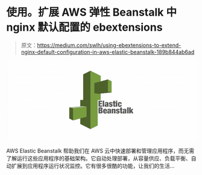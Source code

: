 # 使用。扩展 AWS 弹性 Beanstalk 中 nginx 默认配置的 ebextensions

> 原文：<https://medium.com/swlh/using-ebextensions-to-extend-nginx-default-configuration-in-aws-elastic-beanstalk-189b844ab6ad>

![](img/bfb5456e0934d58ba2018db509d3a8fb.png)

AWS Elastic Beanstalk 帮助我们在 AWS 云中快速部署和管理应用程序，而无需了解运行这些应用程序的基础架构。它自动处理部署，从容量供应、负载平衡、自动扩展到应用程序运行状况监控。它有很多很酷的功能，让我们的生活…